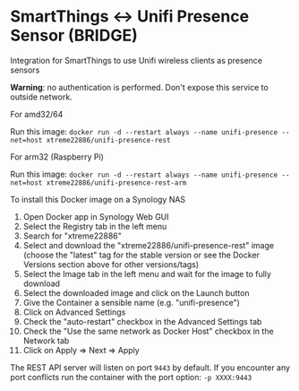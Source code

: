 # SmartThings <-> Unifi Presence Sensor (BRIDGE)
Integration for SmartThings to use Unifi wireless clients as presence sensors

**Warning**: no authentication is performed. Don't expose this service to outside network.

For amd32/64

Run this image:
`docker run -d --restart always --name unifi-presence --net=host xtreme22886/unifi-presence-rest`

For arm32 (Raspberry Pi)

Run this image:
`docker run -d --restart always --name unifi-presence --net=host xtreme22886/unifi-presence-rest-arm`

To install this Docker image on a Synology NAS
1. Open Docker app in Synology Web GUI
2. Select the Registry tab in the left menu
3. Search for "xtreme22886"
4. Select and download the "xtreme22886/unifi-presence-rest" image (choose the "latest" tag for the stable version or see the Docker Versions section above for other versions/tags)
5. Select the Image tab in the left menu and wait for the image to fully download
6. Select the downloaded image and click on the Launch button
7. Give the Container a sensible name (e.g. "unifi-presence")
8. Click on Advanced Settings
9. Check the "auto-restart" checkbox in the Advanced Settings tab
10.  Check the "Use the same network as Docker Host" checkbox in the Network tab
11. Click on Apply => Next => Apply

The REST API server will listen on port `9443` by default. If you encounter any port conflicts run the container with the port option: `-p XXXX:9443`
